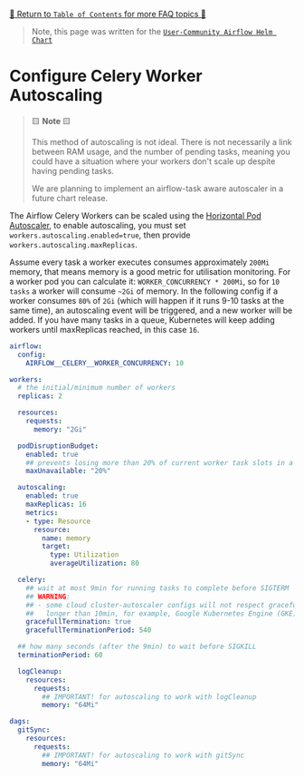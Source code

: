 [🔗 Return to `Table of Contents` for more FAQ topics 🔗](https://github.com/santosr2/airflow-community-chart/tree/main/charts/airflow#frequently-asked-questions)

> Note, this page was written for the [`User-Community Airflow Helm Chart`](https://github.com/santosr2/airflow-community-chart/tree/main/charts/airflow)

# Configure Celery Worker Autoscaling

> 🟨 __Note__ 🟨
>
> This method of autoscaling is not ideal. 
> There is not necessarily a link between RAM usage, and the number of pending tasks, 
> meaning you could have a situation where your workers don't scale up despite having pending tasks.
> 
> We are planning to implement an airflow-task aware autoscaler in a future chart release.

The Airflow Celery Workers can be scaled using the [Horizontal Pod Autoscaler](https://kubernetes.io/docs/tasks/run-application/horizontal-pod-autoscale/), 
to enable autoscaling, you must set `workers.autoscaling.enabled=true`, then provide `workers.autoscaling.maxReplicas`.

Assume every task a worker executes consumes approximately `200Mi` memory, that means memory is a good metric for utilisation monitoring.
For a worker pod you can calculate it: `WORKER_CONCURRENCY * 200Mi`, so for `10 tasks` a worker will consume `~2Gi` of memory.
In the following config if a worker consumes `80%` of `2Gi` (which will happen if it runs 9-10 tasks at the same time), 
an autoscaling event will be triggered, and a new worker will be added.
If you have many tasks in a queue, Kubernetes will keep adding workers until maxReplicas reached, in this case `16`.

```yaml
airflow:
  config:
    AIRFLOW__CELERY__WORKER_CONCURRENCY: 10

workers:
  # the initial/minimum number of workers
  replicas: 2

  resources:
    requests:
      memory: "2Gi"

  podDisruptionBudget:
    enabled: true
    ## prevents losing more than 20% of current worker task slots in a voluntary disruption
    maxUnavailable: "20%"

  autoscaling:
    enabled: true
    maxReplicas: 16
    metrics:
    - type: Resource
      resource:
        name: memory
        target:
          type: Utilization
          averageUtilization: 80

  celery:
    ## wait at most 9min for running tasks to complete before SIGTERM
    ## WARNING: 
    ## - some cloud cluster-autoscaler configs will not respect graceful termination 
    ##   longer than 10min, for example, Google Kubernetes Engine (GKE)
    gracefullTermination: true
    gracefullTerminationPeriod: 540

  ## how many seconds (after the 9min) to wait before SIGKILL
  terminationPeriod: 60

  logCleanup:
    resources:
      requests:
        ## IMPORTANT! for autoscaling to work with logCleanup
        memory: "64Mi"

dags:
  gitSync:
    resources:
      requests:
        ## IMPORTANT! for autoscaling to work with gitSync
        memory: "64Mi"
```